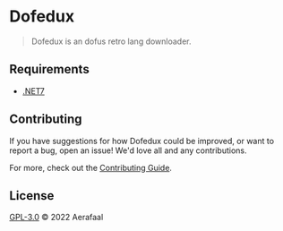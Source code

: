 # Dofedux

> Dofedux is an dofus retro lang downloader.

## Requirements

- [.NET7][dotnet]

## Contributing

If you have suggestions for how Dofedux could be improved, or want to report a bug, open an issue! We'd love all and any contributions.

For more, check out the [Contributing Guide][contributing].

## License

[GPL-3.0][license] © 2022 Aerafaal

[dotnet]: https://dotnet.microsoft.com/en-us/download/dotnet/7.0
[contributing]: CONTRIBUTING.md
[license]: LICENSE

